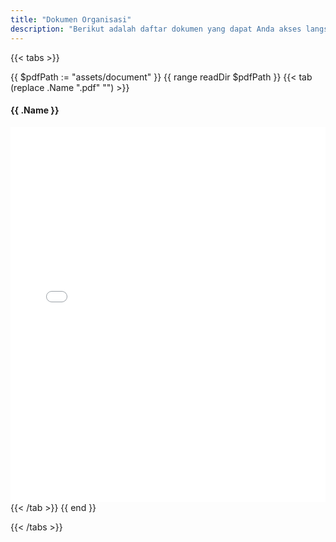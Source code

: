 ```yaml
---
title: "Dokumen Organisasi"
description: "Berikut adalah daftar dokumen yang dapat Anda akses langsung di halaman ini."
---
```


{{< tabs >}}

{{ $pdfPath := "assets/document" }}
{{ range readDir $pdfPath }}
{{< tab (replace .Name ".pdf" "") >}}
#### {{ .Name }}
<iframe src="/pdf/{{ .Name }}" width="100%" height="600px" style="border: none;"></iframe>
{{< /tab >}}
{{ end }}

{{< /tabs >}}

